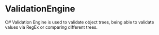 ValidationEngine
================

C# Validation Engine is used to validate object trees, being able to validate values
via RegEx or comparing different trees.